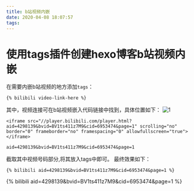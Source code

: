 ```yaml
---
title: b站视频内嵌
date: 2020-04-08 18:07:57
tags:
---
```

# 使用tags插件创建hexo博客b站视频内嵌
在需要内嵌b站视频的地方添加```tags```：
```
{% bilibili video-link-here %}
```
其中，视频连接可在b站视频嵌入代码链接中找到，具体位置如下：
![1](/bilibili/1.jpg)
```
<iframe src="//player.bilibili.com/player.html?aid=4298139&bvid=BV1ts411z7M9&cid=6953474&page=1" scrolling="no" border="0" frameborder="no" framespacing="0" allowfullscreen="true"> </iframe>
```
```
aid=4298139&bvid=BV1ts411z7M9&cid=6953474&page=1
```
截取其中视频号码部分,将其放入tags中即可。
最终效果如下：
```
{% bilibili aid=4298139&bvid=BV1ts411z7M9&cid=6953474&page=1 %}
```
{% bilibili aid=4298139&bvid=BV1ts411z7M9&cid=6953474&page=1 %}
